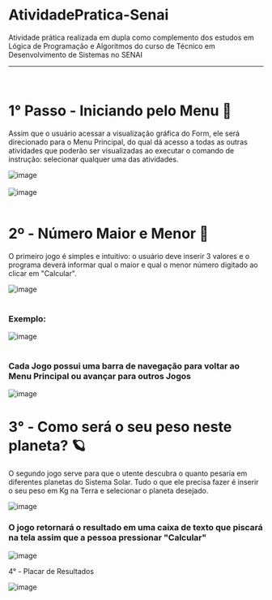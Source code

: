 # AtividadePratica-Senai

Atividade prática realizada em dupla como complemento dos estudos em Lógica de Programação e Algoritmos do curso de Técnico em Desenvolvimento de Sistemas no SENAI 
<hr>
<br>

# 1° Passo - Iniciando pelo Menu 🚂
Assim que o usuário acessar a visualização gráfica do Form, ele será direcionado para o Menu Principal, do qual dá acesso a todas as outras atividades que poderão ser visualizadas ao executar o comando de instrução: selecionar qualquer uma das atividades.

![image](https://github.com/user-attachments/assets/da00298e-5786-4981-9bd7-24c3d6b3a8f8)
<br>
<br>
![image](https://github.com/user-attachments/assets/6c8e8464-cda1-4819-9925-6859dfba49af)
<br><br>

# 2º - Número Maior e Menor 🔢
O primeiro jogo é simples e intuitivo: o usuário deve inserir 3 valores e o programa deverá informar qual o maior e qual o menor número digitado ao clicar em "Calcular".

![image](https://github.com/user-attachments/assets/c12f9514-6955-49ee-8593-698ec99c743b)
<br>
<br>

### Exemplo:
![image](https://github.com/user-attachments/assets/007d1dae-2484-4cb3-afc3-cba8b2b71b42)
<br>
<br>
### Cada Jogo possui uma barra de navegação para voltar ao Menu Principal ou avançar para outros Jogos
![image](https://github.com/user-attachments/assets/06beae21-8c70-4a6e-926c-80250f375e8b)

# 3° - Como será o seu peso neste planeta? 🪐
O segundo jogo serve para que o utente descubra o quanto pesaria em diferentes planetas do Sistema Solar. Tudo o que ele precisa fazer é inserir o seu peso em Kg na Terra e selecionar o planeta desejado. 

![image](https://github.com/user-attachments/assets/e8042eec-285f-495b-a9bb-d63653bdde9e)
<br>
### O jogo retornará o resultado em uma caixa de texto que piscará na tela assim que a pessoa pressionar "Calcular"
![image](https://github.com/user-attachments/assets/b724ae6a-75d3-4fe0-9847-7783cf4eaa14)


4° - Placar de Resultados

![image](https://github.com/user-attachments/assets/41ce5109-7468-482f-a3cd-43594f4a2bf5)










